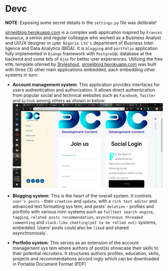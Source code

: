# Devc

**NOTE**: Exposing some secret details in the `settings.py` file was delibrate!

[sirneijblog.herokuapp.com](https://sirneijblog.herokuapp.com) is a complex web application inspired by `Frances Nnamadim`, a senior and regular colleague who worked as a Business Analyst and UI/UX designer in `ipNX Nigeria Ltd's` department of Business Intel­ligence and Data Analytics (BIDA). It is `blogging` and `portfolio` application fully implemented in `Django` frame­work with `PostgreSQL` database at the back­end and some bits of `Ajax` for better user experiences. Utilizing the free `HTML` template oferred by [Styleshout](https://www.styleshout.com/), [sirneijblog.herokuapp.com](https://sirneijblog.herokuapp.com) was built with three (3) other main applications embedded, each embedding other systems in turn:

- **Account management system**: This application provides interfaces for users
  authentication and authorization. It allows direct authentication from popular social
  and technical websites such as `Facebook`, `Twitter` and `Github` among others as shown
  in below:
  ![Sirneijblog Login and Signup](https://github.com/sirneij/devcAll/blob/master/devcsignup.png?raw=true)

- **Blogging system**: This is the heart of the overall system. It controls `user’s posts` - their `creation` and `update`, with a `rich text editor` and advanced text formatting sys­
  tem; and posts’ `deletion` - ­profiles and portfolio with various mini­-systems such as
  `full­text search engine`, `tagging`, `related­ posts recommendation`, `asynchronous threaded comment­ing` and `slack­-like chatting(yet to be rolled out)` systems, embedded. Users’ posts could also be `liked` and
  shared asynchronously`.

- **Portfolio system**: This serves as an extension of the account management sys­
  tem where authors of post(s) showcase their skills to their potential recruiters. It
  structures authors profiles, education, skills, projects and recommendations accord­
  ingly which can be downloaded in Portable Document Format (PDF)
